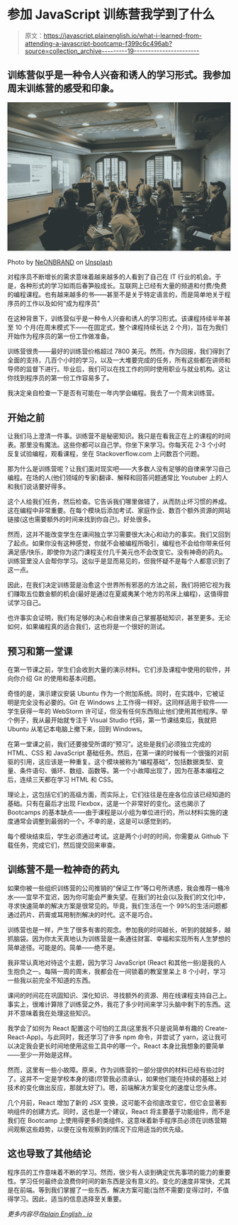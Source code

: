 # 参加 JavaScript 训练营我学到了什么

> 原文：<https://javascript.plainenglish.io/what-i-learned-from-attending-a-javascript-bootcamp-f399c6c496ab?source=collection_archive---------19----------------------->

## 训练营似乎是一种令人兴奋和诱人的学习形式。我参加周末训练营的感受和印象。

![](img/ba081682ed9fe787e775f479fcf412c1.png)

Photo by [NeONBRAND](https://unsplash.com/@neonbrand?utm_source=medium&utm_medium=referral) on [Unsplash](https://unsplash.com?utm_source=medium&utm_medium=referral)

对程序员不断增长的需求意味着越来越多的人看到了自己在 IT 行业的机会。于是，各种形式的学习如雨后春笋般成长。互联网上已经有大量的频道和付费/免费的编程课程。也有越来越多的书——甚至不是关于特定语言的，而是简单地关于程序员的工作以及如何“成为程序员”

在这种背景下，训练营似乎是一种令人兴奋和诱人的学习形式。该课程持续半年甚至 10 个月(在周末模式下——在固定式，整个课程持续长达 2 个月)，旨在为我们开始作为程序员的第一份工作做准备。

训练营很贵——最好的训练营价格超过 7800 美元。然而，作为回报，我们得到了全面的支持，几百个小时的学习，以及一大堆要完成的任务，所有这些都在讲师和导师的监督下进行。毕业后，我们可以在找工作的同时使用职业与就业机构。这让你找到程序员的第一份工作容易多了。

我决定亲自检查一下是否有可能在一年内学会编程。我去了一个周末训练营。

## 开始之前

让我们马上澄清一件事。训练营不是秘密知识。我只是在看我正在上的课程的时间表。那里没有魔法。这些你都可以自己学。你坐下来学习。你每天花 2-3 个小时反复试验编程，观看课程，坐在 Stackoverflow.com 上问数百个问题。

那为什么是训练营呢？让我们面对现实吧——大多数人没有足够的自律来学习自己编程。在场的人(他们领域的专家)翻译、解释和回答问题通常比 Youtuber 上的人和我们说话要好得多。

这个人给我们任务，然后检查。它告诉我们哪里做错了，从而防止坏习惯的养成。这在编程中非常重要。在每个模块后添加考试、家庭作业、数百个额外资源的网站链接(这也需要额外的时间来找到你自己)。好处很多。

然而，这并不能改变学生在课间独立学习需要很大决心和动力的事实。我们又回到了起点。如果你没有这种感觉，你就不会被编程所吸引，编程也不会给你带来任何满足感/快乐，即使你为这门课程支付几千美元也不会改变它。没有神奇的药丸。训练营里没人会帮你学习。这似乎是显而易见的，但我怀疑不是每个人都意识到了这一点。

因此，在我们决定训练营是治愈这个世界所有邪恶的方法之前，我们将把它视为我们赚取五位数金额的机会(最好是通过在夏威夷某个地方的吊床上编程)，这值得尝试学习自己。

也许事实会证明，我们有足够的决心和自律来自己掌握基础知识，甚至更多。无论如何，如果编程真的适合我们，这也将是一个很好的测试。

## 预习和第一堂课

在第一节课之前，学生们会收到大量的演示材料。它们涉及课程中使用的软件，并向你介绍 Git 的使用和基本问题。

奇怪的是，演示建议安装 Ubuntu 作为一个附加系统。同时，在实践中，它被证明是完全没有必要的。Git 在 Windows 上工作得一样好。这同样适用于软件——学生获得一年的 WebStorm 许可证，但没有任何东西阻止他们使用其他程序。举个例子，我从最开始就专注于 Visual Studio 代码，第一节课结束后，我就把 Ubuntu 从笔记本电脑上撤下来，回到 Windows。

在第一堂课之前，我们还要接受所谓的“预习”。这些是我们必须独立完成的 HTML、CSS 和 JavaScript 基础任务。然后，在第一课的时候有一个很强的对前驱的引用，这应该是一种重复。这个模块被称为“编程基础”，包括数据类型、变量、条件语句、循环、数组、函数等。第一个小故障出现了，因为在基本编程之后，连续三天都在学习 HTML 和 CSS。

理论上，这包括它们的高级方面，而实际上，它们往往是在座各位应该已经知道的基础。只有在最后才出现 Flexbox，这是一个非常好的变化。这也揭示了 Bootcamps 的基本缺点——由于课程是以小组为单位进行的，所以材料实施的速度通常会调整到最弱的一个。不幸的是，这是可以感觉到的。

每个模块结束后，学生必须通过考试。这是两个小时的时间，你需要从 Github 下载任务，完成它们，然后提交回来审查。

## 训练营不是一粒神奇的药丸

如果你被一些组织训练营的公司推销的“保证工作”等口号所诱惑，我会推荐一桶冷水——宜早不宜迟，因为你可能会严重失望。在我们的社会(以及我们的文化)中，寻求快速简单的解决方案是很常见的。毕竟，我们生活在一个 99%的生活问题都通过药片、药膏或耳用制剂解决的时代。这不是巧合。

训练营也是一样，产生了很多有害的观念。参加我的时间越长，听到的就越多，越抓脑袋。因为你太天真地认为训练营是一条通往财富、幸福和实现所有人生梦想的简单途径。可能是的。简单——绝不是。

我非常认真地对待这个主题，因为学习 JavaScript (React 和其他一些)是我的人生抱负之一。每隔一周的周末，我都会在一间锁着的教室里呆上 8 个小时，学习一些我以前完全不知道的东西。

课间的时间花在巩固知识、深化知识、寻找额外的资源、用在线课程支持自己上。事实上，很难计算除了训练营之外，我花了多少时间来学习头脑中剩下的东西。这并不意味着我在处理这些知识。

我学会了如何为 React 配置这个可怕的工具(这里我不只是说简单有趣的 Create-React-App)。与此同时，我还学习了许多 npm 命令，并尝试了 yarn，这让我可以决定我会更长时间地使用这些工具中的哪一个。React 本身比我想象的要简单——至少一开始是这样。

然而，这里有一些小故障。原来，作为训练营的一部分提供的材料已经有些过时了。这并不一定是学校本身的错(尽管我必须承认，如果他们能在持续的基础上对技术的变化做出反应，那就太好了)。嗯，前端解决方案变化的速度让您头疼。

几个月前，React 增加了新的 JSX 变换，这可能不会彻底改变它，但它会显著影响组件的创建方式。同时，这也是一个建议，React 将主要基于功能组件，而不是我们在 Bootcamp 上使用得更多的类组件。这意味着新手程序员必须在训练营期间观察这些趋势，以便在没有观察到的情况下应用适当的优先级。

## 这也导致了其他结论

程序员的工作意味着不断的学习。然而，很少有人谈到确定优先事项的能力的重要性。学习任何最终会浪费你时间的新东西是没有意义的。变化的速度非常快，尤其是在前端。等到我们掌握了一些东西，解决方案可能(当然不需要)变得过时，不值得学习。因此，适当的信息选择至关重要。

*更多内容尽在*[*plain English . io*](http://plainenglish.io/)